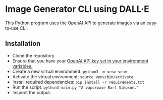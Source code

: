 # Image Generator CLI using DALL·E
This Python program uses the OpenAI API to generate images via an easy-to-use CLI. 
## Installation
- Clone the repository
- Ensure that you have your [OpenAI API key set in your environment variables.](https://help.openai.com/en/articles/5112595-best-practices-for-api-key-safety)
- Create a new virtual environment:
`python3 -m venv venv`
- Activate the virtual environment:
`source venv/bin/activate`
- Install required dependencies:
`pip install -r requirements.txt`
- Run the script: `python3 main.py "A vaporwave Bart Simpson."`
- Inspect the output.